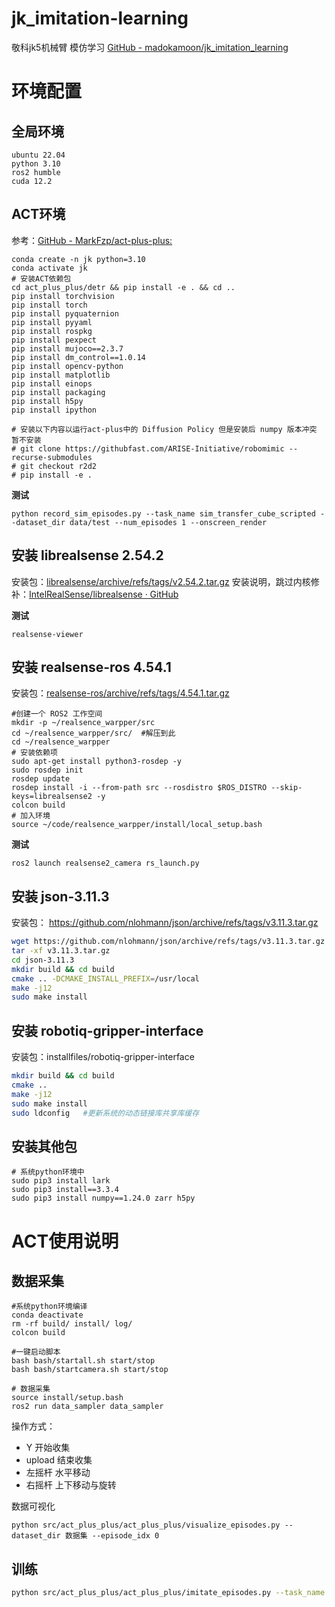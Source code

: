 # jk_imitation-learning

敬科jk5机械臂 模仿学习
[GitHub - madokamoon/jk\_imitation\_learning](https://github.com/madokamoon/jk_imitation_learning)

# 环境配置
## 全局环境
```shell
ubuntu 22.04
python 3.10
ros2 humble
cuda 12.2
```
## ACT环境
参考：[GitHub - MarkFzp/act-plus-plus:](https://github.com/MarkFzp/act-plus-plus.git)
```shell
conda create -n jk python=3.10
conda activate jk
# 安装ACT依赖包
cd act_plus_plus/detr && pip install -e . && cd ..
pip install torchvision
pip install torch
pip install pyquaternion
pip install pyyaml
pip install rospkg
pip install pexpect
pip install mujoco==2.3.7
pip install dm_control==1.0.14
pip install opencv-python
pip install matplotlib
pip install einops
pip install packaging
pip install h5py
pip install ipython

# 安装以下内容以运行act-plus中的 Diffusion Policy 但是安装后 numpy 版本冲突 暂不安装
# git clone https://githubfast.com/ARISE-Initiative/robomimic --recurse-submodules
# git checkout r2d2
# pip install -e .
```
**测试**
```shell
python record_sim_episodes.py --task_name sim_transfer_cube_scripted --dataset_dir data/test --num_episodes 1 --onscreen_render
```
## 安装 librealsense 2.54.2

安装包：[librealsense/archive/refs/tags/v2.54.2.tar.gz](https://github.com/IntelRealSense/librealsense/archive/refs/tags/v2.54.2.tar.gz)
安装说明，跳过内核修补：[IntelRealSense/librealsense · GitHub](https://github.com/IntelRealSense/librealsense/blob/master/doc/installation.md)

**测试**
```shell
realsense-viewer
```

## 安装 realsense-ros 4.54.1

安装包：[realsense-ros/archive/refs/tags/4.54.1.tar.gz](https://github.com/IntelRealSense/realsense-ros/archive/refs/tags/4.54.1.tar.gz)

```shell
#创建一个 ROS2 工作空间
mkdir -p ~/realsence_warpper/src
cd ~/realsence_warpper/src/  #解压到此
cd ~/realsence_warpper
# 安装依赖项
sudo apt-get install python3-rosdep -y
sudo rosdep init 
rosdep update 
rosdep install -i --from-path src --rosdistro $ROS_DISTRO --skip-keys=librealsense2 -y
colcon build
# 加入环境
source ~/code/realsence_warpper/install/local_setup.bash
```
**测试**
```
ros2 launch realsense2_camera rs_launch.py 
```

## 安装 json-3.11.3

安装包： https://github.com/nlohmann/json/archive/refs/tags/v3.11.3.tar.gz

```bash
wget https://github.com/nlohmann/json/archive/refs/tags/v3.11.3.tar.gz
tar -xf v3.11.3.tar.gz 
cd json-3.11.3
mkdir build && cd build
cmake .. -DCMAKE_INSTALL_PREFIX=/usr/local
make -j12
sudo make install
```
 
## 安装 robotiq-gripper-interface 

安装包：installfiles/robotiq-gripper-interface 
```bash
mkdir build && cd build
cmake ..
make -j12
sudo make install
sudo ldconfig   #更新系统的动态链接库共享库缓存
```
## 安装其他包

```shell
# 系统python环境中
sudo pip3 install lark
sudo pip3 install==3.3.4
sudo pip3 install numpy==1.24.0 zarr h5py
```

# ACT使用说明

## 数据采集

```shell
#系统python环境编译
conda deactivate
rm -rf build/ install/ log/
colcon build

#一键启动脚本
bash bash/startall.sh start/stop
bash bash/startcamera.sh start/stop

# 数据采集
source install/setup.bash
ros2 run data_sampler data_sampler
```

操作方式：
- Y 开始收集
- upload 结束收集
- 左摇杆 水平移动
- 右摇杆 上下移动与旋转

数据可视化
```shell
python src/act_plus_plus/act_plus_plus/visualize_episodes.py --dataset_dir 数据集 --episode_idx 0
```

## 训练

```bash
python src/act_plus_plus/act_plus_plus/imitate_episodes.py --task_name demo --ckpt_dir training --policy_class ACT --kl_weight 10 --chunk_size 100 --hidden_dim 512 --batch_size 8 --dim_feedforward 3200 --lr 1e-5 --seed 0 --num_steps 2000

```


